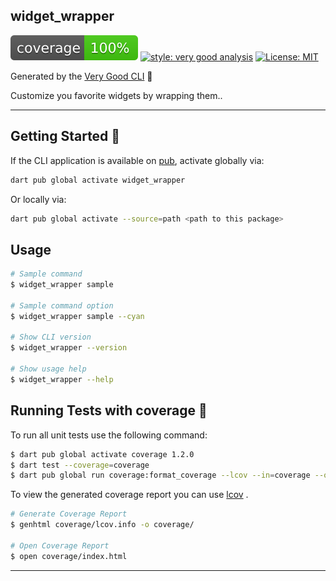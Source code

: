 ## widget_wrapper

![coverage][coverage_badge]
[![style: very good analysis][very_good_analysis_badge]][very_good_analysis_link]
[![License: MIT][license_badge]][license_link]

Generated by the [Very Good CLI][very_good_cli_link] 🤖

Customize you favorite widgets by wrapping them..

---

## Getting Started 🚀

If the CLI application is available on [pub](https://pub.dev), activate globally via:

```sh
dart pub global activate widget_wrapper
```

Or locally via:

```sh
dart pub global activate --source=path <path to this package>
```

## Usage

```sh
# Sample command
$ widget_wrapper sample

# Sample command option
$ widget_wrapper sample --cyan

# Show CLI version
$ widget_wrapper --version

# Show usage help
$ widget_wrapper --help
```

## Running Tests with coverage 🧪

To run all unit tests use the following command:

```sh
$ dart pub global activate coverage 1.2.0
$ dart test --coverage=coverage
$ dart pub global run coverage:format_coverage --lcov --in=coverage --out=coverage/lcov.info
```

To view the generated coverage report you can use [lcov](https://github.com/linux-test-project/lcov)
.

```sh
# Generate Coverage Report
$ genhtml coverage/lcov.info -o coverage/

# Open Coverage Report
$ open coverage/index.html
```

---

[coverage_badge]: coverage_badge.svg
[license_badge]: https://img.shields.io/badge/license-MIT-blue.svg
[license_link]: https://opensource.org/licenses/MIT
[very_good_analysis_badge]: https://img.shields.io/badge/style-very_good_analysis-B22C89.svg
[very_good_analysis_link]: https://pub.dev/packages/very_good_analysis
[very_good_cli_link]: https://github.com/VeryGoodOpenSource/very_good_cli